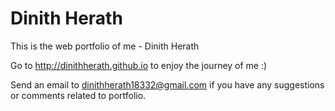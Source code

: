 # Dinith Herath
This is the web portfolio of me - Dinith Herath

Go to http://dinithherath.github.io to enjoy the journey of me :)

Send an email to dinithherath18332@gmail.com if you have any suggestions or comments related to portfolio.

